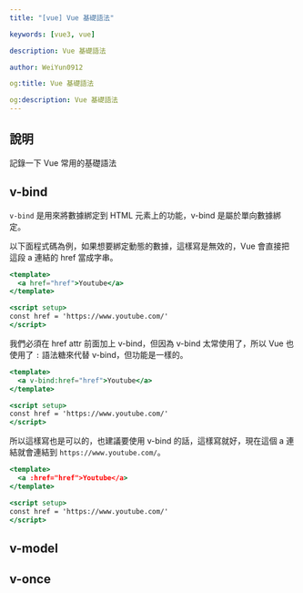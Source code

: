 ```yaml
---
title: "[vue] Vue 基礎語法"

keywords: [vue3, vue]

description: Vue 基礎語法

author: WeiYun0912

og:title: Vue 基礎語法

og:description: Vue 基礎語法
---
```


## 說明

記錄一下 Vue 常用的基礎語法

## v-bind

`v-bind` 是用來將數據綁定到 HTML 元素上的功能，v-bind 是屬於單向數據綁定。

以下面程式碼為例，如果想要綁定動態的數據，這樣寫是無效的，Vue 會直接把這段 a 連結的 href 當成字串。

```jsx title='App.vue' showLineNumbers
<template>
  <a href="href">Youtube</a>
</template>

<script setup>
const href = 'https://www.youtube.com/'
</script>

```

我們必須在 href attr 前面加上 v-bind，但因為 v-bind 太常使用了，所以 Vue 也使用了 `:` 語法糖來代替 v-bind，但功能是一樣的。

```jsx title='App.vue' showLineNumbers
<template>
  <a v-bind:href="href">Youtube</a>
</template>

<script setup>
const href = 'https://www.youtube.com/'
</script>

```

所以這樣寫也是可以的，也建議要使用 v-bind 的話，這樣寫就好，現在這個 a 連結就會連結到 `https://www.youtube.com/`。

```jsx title='App.vue' showLineNumbers
<template>
  <a :href="href">Youtube</a>
</template>

<script setup>
const href = 'https://www.youtube.com/'
</script>

```

## v-model

## v-once
